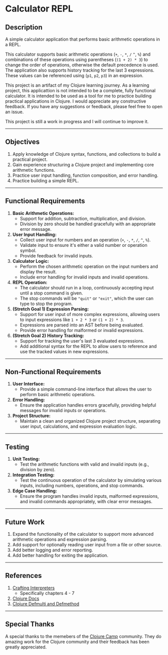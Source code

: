 # Calculator REPL

## Description

A simple calculator application that performs basic arithmetic operations in a REPL.

This calculator supports basic arithmetic operations (`+`, `-`, `*`, `/` `^`, `%`) and combinations of these operations using parentheses (`(1 + 2) * 3`) to change the order of operations, otherwise the default precedence is used. The application also supports history tracking for the last 3 expressions. These values can be referenced using (`p1`, `p2`, `p3`) in an expression.

This project is an artifact of my Clojure learning journey. As a learning project, this applicattion is not intended to be a complete, fully functional calculator. It is intended to be used as a tool for me to practice building practical applications in Clojure. I would appreciate any constructive feedback. If you have any suggestions or feedback, please feel free to open an issue.

This project is still a work in progress and I will continue to improve it.

---

## Objectives

1. Apply knowledge of Clojure syntax, functions, and collections to build a practical project.
2. Gain experience structuring a Clojure project and implementing core arithmetic functions.
3. Practice user input handling, function composition, and error handling.
4. Practice building a simple REPL.

---

## Functional Requirements

1. **Basic Arithmetic Operations:**
   - Support for addition, subtraction, multiplication, and division.
   - Division by zero should be handled gracefully with an appropriate error message.
2. **User Input Handling:**
   - Collect user input for numbers and an operation (`+`, `-`, `*`, `/`, `^`, `%`).
   - Validate input to ensure it's either a valid number or operation symbol.
   - Provide feedback for invalid inputs.
3. **Calculator Logic:**
   - Perform the chosen arithmetic operation on the input numbers and display the result.
   - Include error handling for invalid inputs and invalid operations.
4. **REPL Operation:**
   - The calculator should run in a loop, continuously accepting input until a stop command is given.
   - The stop commands will be `"quit"` or `"exit"`, which the user can type to stop the program.
5. **(Stretch Goal 1) Expression Parsing:**
   - Support for user input of more complex expressions, allowing users to input expressions like `1 + 2 * 3` or `(1 + 2) * 3`.
   - Expressions are parsed into an AST before being evaluated.
   - Provide error handling for malformed or invalid expressions.
6. **(Stretch Goal 2) History Tracking:**
   - Support for tracking the user's last 3 evaluated expressions.
   - Add additional syntax for the REPL to allow users to reference and use the tracked values in new expressions.

---

## Non-Functional Requirements

1. **User Interface:**
   - Provide a simple command-line interface that allows the user to perform basic arithmetic operations.
2. **Error Handling:**
   - Ensure the application handles errors gracefully, providing helpful messages for invalid inputs or operations.
3. **Project Structure:**
   - Maintain a clean and organized Clojure project structure, separating user input, calculations, and expression evaluation logic.

---

## Testing

1. **Unit Testing:**
   - Test the arithmetic functions with valid and invalid inputs (e.g., division by zero).
2. **Integration Testing:**
   - Test the continuous operation of the calculator by simulating various inputs, including numbers, operations, and stop commands.
3. **Edge Case Handling:**
   - Ensure the program handles invalid inputs, malformed expressions, and invalid commands appropriately, with clear error messages.

---

## Future Work

1. Expand the functionality of the calculator to support more advanced arithmetic operations and expression parsing.
2. Add support for optionally reading user input from a file or other source.
3. Add better logging and error reporting.
4. Add better handling for exiting the application.

---

## References

1. [Crafting Interpreters](https://craftinginterpreters.com/contents.html)
    - Specifically chapters 4 - 7
2. [Clojure Docs](https://clojuredocs.org/)
3. [Clojure Defmulti and Defmethod](https://128bit.io/posts/clojure-defmulti-and-defmethod/)

---

## Special Thanks

A special thanks to the memebers of the [Clojure Camp](https://clojure.camp/) community.
They do amazing work for the Clojure community and their feedback has been greatly appreciated.
